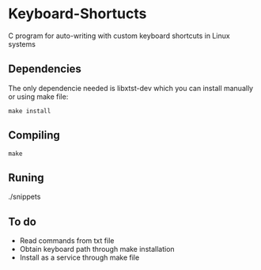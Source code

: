 # Keyboard-Shortucts
C program for auto-writing with custom keyboard shortcuts in Linux systems

## Dependencies
The only dependencie needed is libxtst-dev which you can install manually or using make file:
```
make install
```
## Compiling
```
make
```
## Runing
./snippets

## To do
- Read commands from txt file
- Obtain keyboard path through make installation
- Install as a service through make file

